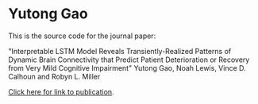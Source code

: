 # Yutong Gao

This is the source code for the journal paper: 

"Interpretable LSTM Model Reveals Transiently-Realized Patterns of Dynamic Brain Connectivity that Predict Patient Deterioration or Recovery from Very Mild Cognitive Impairment"
Yutong Gao, Noah Lewis, Vince D. Calhoun and Robyn L. Miller

[Click here for link to publication](https://ieeexplore.ieee.org/abstract/document/9871348).


